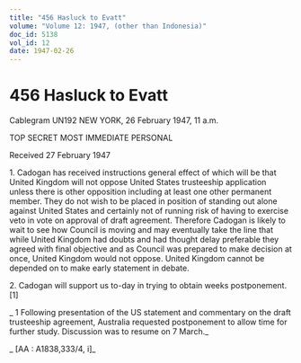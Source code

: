 ```yaml
---
title: "456 Hasluck to Evatt"
volume: "Volume 12: 1947, (other than Indonesia)"
doc_id: 5138
vol_id: 12
date: 1947-02-26
---
```


# 456 Hasluck to Evatt

Cablegram UN192 NEW YORK, 26 February 1947, 11 a.m.

TOP SECRET MOST IMMEDIATE PERSONAL

Received 27 February 1947

1\. Cadogan has received instructions general effect of which will be that United Kingdom will not oppose United States trusteeship application unless there is other opposition including at least one other permanent member. They do not wish to be placed in position of standing out alone against United States and certainly not of running risk of having to exercise veto in vote on approval of draft agreement. Therefore Cadogan is likely to wait to see how Council is moving and may eventually take the line that while United Kingdom had doubts and had thought delay preferable they agreed with final objective and as Council was prepared to make decision at once, United Kingdom would not oppose. United Kingdom cannot be depended on to make early statement in debate.

2\. Cadogan will support us to-day in trying to obtain weeks postponement. [1]

_ 1 Following presentation of the US statement and commentary on the draft trusteeship agreement, Australia requested postponement to allow time for further study. Discussion was to resume on 7 March._

_ [AA : A1838,333/4, i]_
